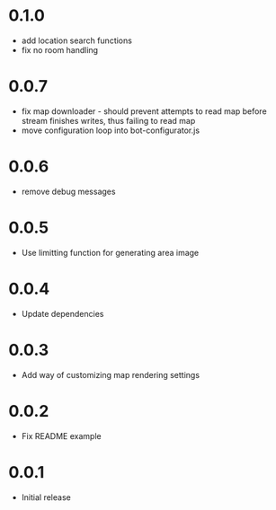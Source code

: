 # 0.1.0
- add location search functions
- fix no room handling

# 0.0.7
- fix map downloader - should prevent attempts to read map before stream finishes writes, thus failing to read map
- move configuration loop into bot-configurator.js 
# 0.0.6
- remove debug messages
# 0.0.5
- Use limitting function for generating area image
# 0.0.4
- Update dependencies
# 0.0.3
- Add way of customizing map rendering settings
# 0.0.2
- Fix README example
# 0.0.1
- Initial release
